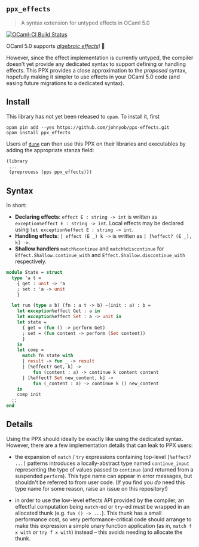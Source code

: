 ## `ppx_effects` 
> A syntax extension for untyped effects in OCaml 5.0

[![OCaml-CI Build Status](https://img.shields.io/endpoint?url=https://ci.ocamllabs.io/badge/johnyob/ppx-effects/main&logo=ocaml)](https://ci.ocamllabs.io/github/johnyob/ppx-effects)


OCaml 5.0 supports [_algebraic effects_][effects-tutorial]! :tada:

However, since the effect implementation is currently untyped, the compiler
doesn't yet provide any dedicated syntax to support defining or handling
effects. This PPX provides a close approximation to the _proposed_ syntax,
hopefully making it simpler to use effects in your OCaml 5.0 code (and easing
future migrations to a dedicated syntax).



## Install

This library has not yet been released to `opam`. To install it, first 

```
opam pin add --yes https://github.com/johnyob/ppx-effects.git
opam install ppx_effects
```

Users of [`dune`](https://github.com/ocaml/dune/) can then use this PPX on their
libraries and executables by adding the appropriate stanza field:

```lisp
(library
 ...
 (preprocess (pps ppx_effects)))
```

[effects-tutorial]: https://github.com/ocamllabs/ocaml-effects-tutorial

## Syntax

In short:

- **Declaring effects**: `effect E : string -> int` is written as `exception%effect E : string -> int`. Local effects may be declared using `let exception%effect E : string -> int`. 
- **Handling effects**: `| effect (E _) k ->` is written as `| [%effect? (E _), k] ->`.
- **Shallow handlers** `match%continue` and `match%discontinue` for `Effect.Shallow.continue_with` and `Effect.Shallow.discontinue_with` respectively.

```ocaml
module State = struct
  type 'a t =
    { get : unit -> 'a
    ; set : 'a -> unit
    }

  let run (type a b) (fn : a t -> b) ~(init : a) : b =
    let exception%effect Get : a in
    let exception%effect Set : a -> unit in
    let state =
      { get = (fun () -> perform Get)
      ; set = (fun content -> perform (Set content)) 
      }
    in
    let comp =
      match fn state with
      | result -> fun _ -> result
      | [%effect? Get, k] -> 
          fun (content : a) -> continue k content content
      | [%effect? Set new_content, k] -> 
          fun (_content : a) -> continue k () new_content
    in
    comp init
  ;;
end
```
## Details

Using the PPX should ideally be exactly like using the dedicated syntax.
However, there are a few implementation details that can leak to PPX users:

- the expansion of `match` / `try` expressions containing top-level `[%effect?
  ...]` patterns introduces a locally-abstract type named `continue_input`
  representing the type of values passed to `continue` (and returned from a
  suspended `perform`). This type name can appear in error messages, but
  shouldn't be referred to from user code. (If you find you _do_ need this type
  name for some reason, raise an issue on this repository!)
  
- in order to use the low-level effects API provided by the compiler, an
  effectful computation being `match`-ed or `try`-ed must be wrapped in an
  allocated thunk (e.g. `fun () -> ...`). This thunk has a small performance
  cost, so very performance-critical code should arrange to make this expression
  a simple unary function application (as in, `match f x with` or `try f x
  with`) instead – this avoids needing to allocate the thunk.
